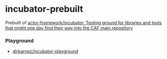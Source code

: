 incubator-prebuilt
==================
Prebuilt of [actor-framework/incubator: Testing ground for libraries and tools that might one day find their way into the CAF main repository](https://github.com/actor-framework/incubator)

### Playground
- [dirkarnez/incubator-playground](https://github.com/dirkarnez/incubator-playground)